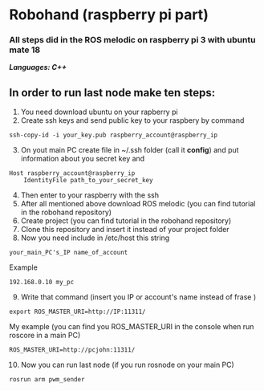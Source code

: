 # Robohand (raspberry pi part)
### All steps did in the ROS melodic on raspberry pi 3 with ubuntu mate 18
***Languages: C++***
## In order to run last node make ten steps:
1. You need download ubuntu on your rapberry pi
2. Create ssh keys and send public key to your raspbery by command
```
ssh-copy-id -i your_key.pub raspberry_account@raspberry_ip
```
3. On yout main PC create file in ~/.ssh folder (call it **config**) and put information about you secret key and 
```
Host raspberry_account@raspberry_ip
    IdentityFile path_to_your_secret_key
```
4. Then enter to your raspberry with the ssh
5. After all mentioned above download ROS melodic (you can find tutorial in the robohand repository)
6. Create project (you can find tutorial in the robohand repository)
7. Clone this repository and insert it instead of your project folder
8. Now you need include in /etc/host this string
```
your_main_PC's_IP name_of_account
```
Example
```
192.168.0.10 my_pc
```
9. Write that command (insert you IP or account's name instead of frase <IP>)
    
```
export ROS_MASTER_URI=http://IP:11311/
```
My example (you can find you ROS_MASTER_URI in the console when run roscore in a main PC)
```
ROS_MASTER_URI=http://pcjohn:11311/
```
10. Now you can run last node (if you run rosnode on your main PC)
```
rosrun arm pwm_sender
```
